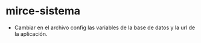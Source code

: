 # mirce-sistema

- Cambiar en el archivo config las variables de la base de datos y la url de la aplicación.
